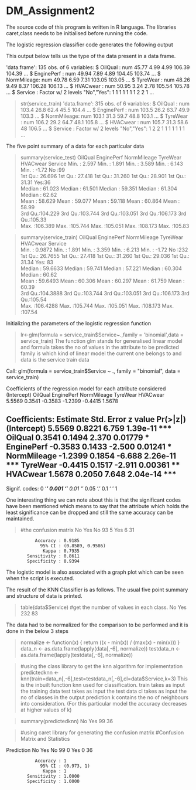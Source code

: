 # DM_Assignment2

The source code of this program is written in R language.
The libraries caret,class needs to be initialised before running the code.

The logistic regression classifier code generates the following output

This output below tells us the type of the data present in a data frame.

'data.frame':	135 obs. of  6 variables:
 $ OilQual    : num  45.77 4.99 4.99 106.39 104.39 ...
 $ EnginePerf : num  49.94 7.89 4.89 104.45 103.74 ...
 $ NormMileage: num  49.78 6.59 7.31 103.05 103.05 ...
 $ TyreWear   : num  48.26 9.49 8.37 106.28 106.13 ...
 $ HVACwear   : num  50.95 3.24 2.78 105.54 105.78 ...
 $ Service    : Factor w/ 2 levels "No","Yes": 1 1 1 1 1 1 1 2 2 1 ...

> str(service_train)
'data.frame':	315 obs. of  6 variables:
 $ OilQual    : num  103.4 26.8 62.4 45.5 104.4 ...
 $ EnginePerf : num  103.5 26.2 63.7 49.9 103.3 ...
 $ NormMileage: num  103.1 31.3 59.7 48.8 103.1 ...
 $ TyreWear   : num  106.2 29.2 64.7 48.1 105.8 ...
 $ HVACwear   : num  105.7 31.3 58.6 48 106.5 ...
 $ Service    : Factor w/ 2 levels "No","Yes": 1 2 2 1 1 1 1 1 1 1 ...

The five point summary of a data for each particular data 

> summary(service_test)
    OilQual          EnginePerf       NormMileage         TyreWear          HVACwear      Service 
 Min.   :  2.597   Min.   :  1.891   Min.   :  3.589   Min.   :  6.143   Min.   : -1.72   No :99  
 1st Qu.: 26.696   1st Qu.: 27.418   1st Qu.: 31.260   1st Qu.: 28.901   1st Qu.: 31.31   Yes:36  
 Median : 61.023   Median : 61.501   Median : 59.351   Median : 61.304   Median : 62.62           
 Mean   : 58.629   Mean   : 59.077   Mean   : 59.118   Mean   : 60.864   Mean   : 58.99           
 3rd Qu.:104.229   3rd Qu.:103.744   3rd Qu.:103.051   3rd Qu.:106.173   3rd Qu.:105.33           
 Max.   :106.389   Max.   :105.744   Max.   :105.051   Max.   :108.173   Max.   :105.83           

> summary(service_train)
    OilQual           EnginePerf       NormMileage         TyreWear          HVACwear       Service  
 Min.   :  0.9872   Min.   :  1.891   Min.   :  3.359   Min.   :  6.213   Min.   : -1.72    No :232  
 1st Qu.: 26.7655   1st Qu.: 27.418   1st Qu.: 31.260   1st Qu.: 29.036   1st Qu.: 31.34     Yes: 83  
 Median : 59.6633   Median : 59.741   Median : 57.221   Median : 60.304   Median : 60.62  
 Mean   : 59.6493   Mean   : 60.306   Mean   : 60.297   Mean   : 61.759   Mean   : 60.39  
 3rd Qu.:104.3888   3rd Qu.:103.744   3rd Qu.:103.051   3rd Qu.:106.173   3rd Qu.:105.54  
 Max.   :106.4288   Max.   :105.744   Max.   :105.051   Max.   :108.173   Max.   :107.54  

Initializing the parameters of the logistic regression function
> lr<-glm(formula = service_train$Service~.,family = 'binomial',data = service_train)
The function glm stands for generalised linear model and 
  formula takes the no of values in the attribute to be predicted
  family is which kind of linear model the current one belongs to and
  data is the service train data

Call:  glm(formula = service_train$Service ~ ., family = "binomial", 
    data = service_train)

Coefficients of the regression model for each attribute considered
(Intercept)      OilQual   EnginePerf  NormMileage     TyreWear     HVACwear  
     5.5569       0.3541      -0.3583      -1.2399      -0.4415       1.5678  

Coefficients:
            Estimate Std. Error z value Pr(>|z|)    
(Intercept)   5.5569     0.8221   6.759 1.39e-11 ***
OilQual       0.3541     0.1494   2.370  0.01779 *  
EnginePerf   -0.3583     0.1433  -2.500  0.01241 *  
NormMileage  -1.2399     0.1854  -6.688 2.26e-11 ***
TyreWear     -0.4415     0.1517  -2.911  0.00361 ** 
HVACwear      1.5678     0.2050   7.648 2.04e-14 ***
---
Signif. codes:  0 ‘***’ 0.001 ‘**’ 0.01 ‘*’ 0.05 ‘.’ 0.1 ‘ ’ 1

One interesting thing we can note about this is that the significant codes have been mentioned which means to say that the attribute which holds the least significance can be dropped and still the same accuracy can be maintained.

> #the confusion matrix
      No Yes
  No  93   5
  Yes  6  31
                                          
               Accuracy : 0.9185          
                 95% CI : (0.8589, 0.9586)
                  Kappa : 0.7935                                           
            Sensitivity : 0.8611          
            Specificity : 0.9394                 
 The logistic model is also associated with a graph plot which can be seen when the script is executed.
 
The result of the KNN Classifier is as follows.
  The usual five point summary and structure of data is printed.
  
> table(data$Service) #get the number of values in each class.
 No Yes 
232  83 

The data had to be normalized for the comparison to be performed and it is done in the below 3 steps

> normalize <- function(x) { return ((x - min(x)) / (max(x) - min(x))) }
> data_n <- as.data.frame(lapply(data[,-6], normalize))
> testdata_n <- as.data.frame(lapply(testdata[,-6], normalize))

> #using the class library to get the knn algorithm for implementation
> predictedknn <- knn(train=data_n[,-6],test=testdata_n[,-6],cl=data$Service,k=3)
  This is the inbuilt function knn used for classification.
    train takes as input the training data
    test takes as input the test data
    cl takes as input the no of classes in the output prediction
    k contains the no of neighbours into consideration. (For this particular model the accuracy decreases at higher values of k)

> summary(predictedknn)
 No Yes 
 99  36 

> #using caret library for generating the confusion matrix
#Confusion Matrix and Statistics

Prediction No Yes
       No  99   0
       Yes  0  36
                                    
               Accuracy : 1         
                 95% CI : (0.973, 1)
                  Kappa : 1                                                 
            Sensitivity : 1.0000    
            Specificity : 1.0000
       
